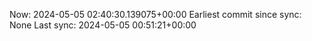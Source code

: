 Now: 2024-05-05 02:40:30.139075+00:00 Earliest commit since sync: None Last sync: 2024-05-05 00:51:21+00:00
